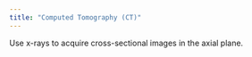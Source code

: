 ```yaml
---
title: "Computed Tomography (CT)"
---
```

Use x-rays to acquire cross-sectional images in the axial plane.

